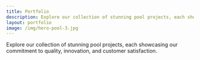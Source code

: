 ```yaml
---
title: Portfolio
description: Explore our collection of stunning pool projects, each showcasing our commitment to quality, innovation, and customer satisfaction.
layout: portfolio
image: /img/hero-pool-3.jpg
---
```


Explore our collection of stunning pool projects, each showcasing our commitment to quality, innovation, and customer satisfaction.
